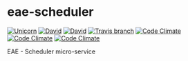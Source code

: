 # eae-scheduler
[![Unicorn](https://img.shields.io/badge/made-with_unicorns-ff69b4.svg?style=flat-square)](https://eae.doc.ic.ac.uk) [![David](https://img.shields.io/david/dsi-icl/eae-scheduler.svg?style=flat-square)](https://david-dm.org/dsi-icl/eae-scheduler) [![David](https://img.shields.io/david/dev/dsi-icl/eae-scheduler.svg?style=flat-square)](https://david-dm.org/dsi-icl/eae-scheduler?type=dev) [![Travis branch](https://img.shields.io/travis/dsi-icl/eae-scheduler/master.svg?style=flat-square)](https://travis-ci.org/dsi-icl/eae-scheduler) [![Code Climate](https://img.shields.io/codeclimate/github/dsi-icl/eae-scheduler.svg?style=flat-square)](https://codeclimate.com/github/dsi-icl/eae-scheduler/code?sort=remediation_cost&sort_direction=asc) [![Code Climate](https://img.shields.io/codeclimate/coverage/github/dsi-icl/eae-scheduler.svg?style=flat-square)](https://codeclimate.com/repos/5970c25db05a95322600010f/settings/test_reporter) [![Code Climate](https://img.shields.io/codeclimate/issues/github/dsi-icl/eae-scheduler.svg?style=flat-square)](https://codeclimate.com/github/dsi-icl/eae-scheduler/issues)

EAE - Scheduler micro-service
